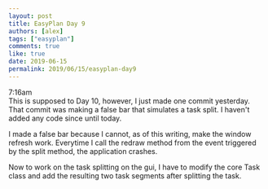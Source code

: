 ```yaml
---
layout: post
title: EasyPlan Day 9
authors: [alex]
tags: ["easyplan"]
comments: true
like: true
date: 2019-06-15
permalink: 2019/06/15/easyplan-day9
---
```

7:16am  
This is supposed to Day 10, however, I just made one commit yesterday. That commit was making a false bar that simulates a task split. I haven't added any code since  until today.

I made a false bar because I cannot, as of this writing, make the window refresh work. Everytime I call the redraw method from the event triggered by the split method, the application crashes.

Now to work on the task splitting on the gui, I have to modify the core Task class and add the resulting two task segments after splitting the task.
